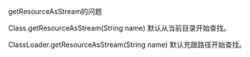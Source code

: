 getResourceAsStream的问题



Class.getResourceAsStream(String name) 默认从当前目录开始查找。



ClassLoader.getResourceAsStream(String name) 默认充跟路径开始查找。